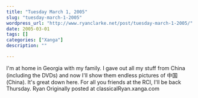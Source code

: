 ```yaml
---
title: "Tuesday March 1, 2005"
slug: "tuesday-march-1-2005"
wordpress_url: "http://www.ryanclarke.net/post/tuesday-march-1-2005/"
date: 2005-03-01
tags: []
categories: ["Xanga"]
description: ""

---
```


I'm at home in Georgia with my family. I gave out all my stuff from China (including the DVDs) and now I'll show them endless pictures of 中国 (China). It's great down here.
 For all you friends at the RCI, I'll be back Thursday.
 Ryan
Originally posted at classicalRyan.xanga.com
